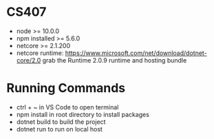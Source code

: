 # CS407
- node >= 10.0.0
- npm installed >= 5.6.0
- netcore >= 2.1.200
- netcore runtime: https://www.microsoft.com/net/download/dotnet-core/2.0 grab the Runtime 2.0.9 runtime and hosting bundle

# Running Commands
- ctrl + ~ in VS Code to open terminal
- npm install in root directory to install packages
- dotnet build to build the project
- dotnet run to run on local host
